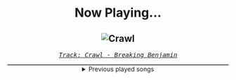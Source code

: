 <div align="center"> 
<h1>Now Playing...</h1>

![Crawl](https://i.scdn.co/image/ab67616d00001e0208cdafd988bd04d9b14159d3)
--
_<samp><a href="https://open.spotify.com/track/2G1xOn9PhRgi63XWp2ToZx">Track: Crawl - Breaking Benjamin</a></samp>_

<div style="border: 1px #4B5054 solid"></div>
<details>
  <summary>
    Previous played songs
  </summary>
  <table>
    <thead>
      <tr>
        <th>
          Artist
        </th>
        <th>
          Song
        </th>
        <th>
          Link
        </th>
      </tr>
    </thead>
    <tbody>
      <tr><td>Breaking Benjamin</td><td>Crawl</td><td><a href="https://open.spotify.com/track/2G1xOn9PhRgi63XWp2ToZx">https://open.spotify.com/track/2G1xOn9PhRgi63XWp2ToZx</a></td></tr><tr><td>Breaking Benjamin</td><td>I Will Not Bow</td><td><a href="https://open.spotify.com/track/2yXyz4NLTZx9CLdXfLTp5E">https://open.spotify.com/track/2yXyz4NLTZx9CLdXfLTp5E</a></td></tr><tr><td>Breaking Benjamin</td><td>Fade Away</td><td><a href="https://open.spotify.com/track/6PkquTvmXuL0BuHqC0nZEB">https://open.spotify.com/track/6PkquTvmXuL0BuHqC0nZEB</a></td></tr><tr><td>Breaking Benjamin</td><td>Failure</td><td><a href="https://open.spotify.com/track/4wh0E9OwMCxcaIKTg0Mts9">https://open.spotify.com/track/4wh0E9OwMCxcaIKTg0Mts9</a></td></tr><tr><td>Breaking Benjamin</td><td>Firefly</td><td><a href="https://open.spotify.com/track/7pDHM9huHHpRc9CrxZElsW">https://open.spotify.com/track/7pDHM9huHHpRc9CrxZElsW</a></td></tr><tr><td>Breaking Benjamin</td><td>So Cold - Remix</td><td><a href="https://open.spotify.com/track/4BJyt25nburVwbnESDeIc7">https://open.spotify.com/track/4BJyt25nburVwbnESDeIc7</a></td></tr><tr><td>Breaking Benjamin</td><td>You Fight Me</td><td><a href="https://open.spotify.com/track/5g1SlMT8qCYOnB3YZDgROW">https://open.spotify.com/track/5g1SlMT8qCYOnB3YZDgROW</a></td></tr><tr><td>Breaking Benjamin</td><td>Had Enough</td><td><a href="https://open.spotify.com/track/7u93rCmIM9mBoT4mvfUBTZ">https://open.spotify.com/track/7u93rCmIM9mBoT4mvfUBTZ</a></td></tr><tr><td>Breaking Benjamin</td><td>Had Enough</td><td><a href="https://open.spotify.com/track/7u93rCmIM9mBoT4mvfUBTZ">https://open.spotify.com/track/7u93rCmIM9mBoT4mvfUBTZ</a></td></tr><tr><td>Breaking Benjamin</td><td>Had Enough</td><td><a href="https://open.spotify.com/track/7u93rCmIM9mBoT4mvfUBTZ">https://open.spotify.com/track/7u93rCmIM9mBoT4mvfUBTZ</a></td></tr><tr><td>Breaking Benjamin</td><td>Had Enough</td><td><a href="https://open.spotify.com/track/7u93rCmIM9mBoT4mvfUBTZ">https://open.spotify.com/track/7u93rCmIM9mBoT4mvfUBTZ</a></td></tr><tr><td>Breaking Benjamin</td><td>You Fight Me</td><td><a href="https://open.spotify.com/track/5g1SlMT8qCYOnB3YZDgROW">https://open.spotify.com/track/5g1SlMT8qCYOnB3YZDgROW</a></td></tr><tr><td>Breaking Benjamin</td><td>Had Enough</td><td><a href="https://open.spotify.com/track/7u93rCmIM9mBoT4mvfUBTZ">https://open.spotify.com/track/7u93rCmIM9mBoT4mvfUBTZ</a></td></tr><tr><td>Breaking Benjamin</td><td>Unknown Soldier</td><td><a href="https://open.spotify.com/track/4u9UZQxoVkabuLZldQGHi6">https://open.spotify.com/track/4u9UZQxoVkabuLZldQGHi6</a></td></tr><tr><td>Breaking Benjamin</td><td>Here We Are</td><td><a href="https://open.spotify.com/track/7Bncv4ahH3qUJydCBzSwao">https://open.spotify.com/track/7Bncv4ahH3qUJydCBzSwao</a></td></tr><tr><td>Breaking Benjamin</td><td>Topless</td><td><a href="https://open.spotify.com/track/0FCCTnUJEczeSspOHfEmW8">https://open.spotify.com/track/0FCCTnUJEczeSspOHfEmW8</a></td></tr><tr><td>Breaking Benjamin</td><td>Dance With The Devil</td><td><a href="https://open.spotify.com/track/10ASBwZsp7oUUDsJEYz3uS">https://open.spotify.com/track/10ASBwZsp7oUUDsJEYz3uS</a></td></tr><tr><td>Breaking Benjamin</td><td>Until The End</td><td><a href="https://open.spotify.com/track/0ZEeEZnZ496lE6kN7bmSrp">https://open.spotify.com/track/0ZEeEZnZ496lE6kN7bmSrp</a></td></tr><tr><td>Breaking Benjamin</td><td>Evil Angel</td><td><a href="https://open.spotify.com/track/6HDBZFpozQsnYZ88ic250y">https://open.spotify.com/track/6HDBZFpozQsnYZ88ic250y</a></td></tr><tr><td>Breaking Benjamin</td><td>You</td><td><a href="https://open.spotify.com/track/5MNxNuo0XSHx7MPXbsR57W">https://open.spotify.com/track/5MNxNuo0XSHx7MPXbsR57W</a></td></tr>
    </tbody>
  </table>
</details>

</div>
